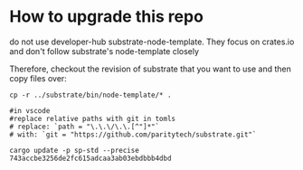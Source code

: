 # How to upgrade this repo

do not use developer-hub substrate-node-template. They focus on crates.io and don't follow substrate's node-template closely

Therefore, checkout the revision of substrate that you want to use and then copy files over:

```
cp -r ../substrate/bin/node-template/* .

#in vscode
#replace relative paths with git in tomls
# replace: `path = "\.\.\/\.\.[^"]*"`
# with: `git = "https://github.com/paritytech/substrate.git"`

cargo update -p sp-std --precise 743accbe3256de2fc615adcaa3ab03ebdbbb4dbd

```

